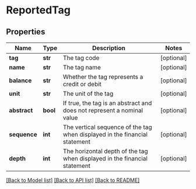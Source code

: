 # ReportedTag

## Properties
Name | Type | Description | Notes
------------ | ------------- | ------------- | -------------
**tag** | **str** | The tag code | [optional] 
**name** | **str** | The tag name | [optional] 
**balance** | **str** | Whether the tag represents a credit or debit | [optional] 
**unit** | **str** | The unit of the tag | [optional] 
**abstract** | **bool** | If true, the tag is an abstract and does not represent a nominal value | [optional] 
**sequence** | **int** | The vertical sequence of the tag when displayed in the financial statement | [optional] 
**depth** | **int** | The horizontal depth of the tag when displayed in the financial statement | [optional] 

[[Back to Model list]](../README.md#documentation-for-models) [[Back to API list]](../README.md#documentation-for-api-endpoints) [[Back to README]](../README.md)


